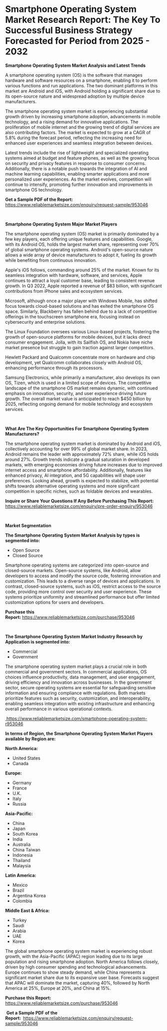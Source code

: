 <p><h1>Smartphone Operating System Market Research Report: The Key To Successful Business Strategy Forecasted for Period from 2025 - 2032</h1></p><p><strong>Smartphone Operating System Market Analysis and Latest Trends</strong></p>
<p><p>A smartphone operating system (OS) is the software that manages hardware and software resources on a smartphone, enabling it to perform various functions and run applications. The two dominant platforms in this market are Android and iOS, with Android holding a significant share due to its open-source nature and widespread adoption by multiple device manufacturers. </p><p>The smartphone operating system market is experiencing substantial growth driven by increasing smartphone adoption, advancements in mobile technology, and a rising demand for innovative applications. The proliferation of mobile internet and the growing trend of digital services are also contributing factors. The market is expected to grow at a CAGR of 5.8% during the forecast period, reflecting the increasing need for enhanced user experiences and seamless integration between devices.</p><p>Latest trends include the rise of lightweight and specialized operating systems aimed at budget and feature phones, as well as the growing focus on security and privacy features in response to consumer concerns. Additionally, there is a notable push towards the integration of AI and machine learning capabilities, enabling smarter applications and more personalized user experiences. As the market evolves, competition will continue to intensify, promoting further innovation and improvements in smartphone OS technology.</p></p>
<p><strong>Get a Sample PDF of the Report:&nbsp;</strong> <a href="https://www.reliablemarketsize.com/enquiry/request-sample/953046?utm_campaign=3312&utm_medium=2&utm_source=Github&utm_content=ia&utm_term=17042025&utm_id=smartphone-operating-system">https://www.reliablemarketsize.com/enquiry/request-sample/953046</a></p>
<p>&nbsp;</p>
<p><strong>Smartphone Operating System Major Market Players</strong></p>
<p><p>The smartphone operating system (OS) market is primarily dominated by a few key players, each offering unique features and capabilities. Google, with its Android OS, holds the largest market share, representing over 70% of global smartphone operating systems. Android's open-source nature allows a wide array of device manufacturers to adopt it, fueling its growth while benefiting from continuous innovation.</p><p>Apple's iOS follows, commanding around 25% of the market. Known for its seamless integration with hardware, software, and services, Apple continues to attract a loyal customer base, leading to consistent revenue growth. In Q3 2022, Apple reported a revenue of $83 billion, with significant contributions from iPhone sales and ecosystem services.</p><p>Microsoft, although once a major player with Windows Mobile, has shifted focus towards cloud-based solutions and has exited the smartphone OS space. Similarly, Blackberry has fallen behind due to a lack of competitive offerings in the touchscreen smartphone era, focusing instead on cybersecurity and enterprise solutions.</p><p>The Linux Foundation oversees various Linux-based projects, fostering the growth of open-source platforms for mobile devices, but it lacks direct consumer engagement. Jolla, with its Sailfish OS, and Nokia have niche market presence but struggle to gain traction against larger competitors.</p><p>Hewlett Packard and Qualcomm concentrate more on hardware and chip development, yet Qualcomm collaborates closely with Android OS, enhancing performance through its processors.</p><p>Samsung Electronics, while primarily a manufacturer, also develops its own OS, Tizen, which is used in a limited scope of devices. The competitive landscape of the smartphone OS market remains dynamic, with continued emphasis on innovation, security, and user experience driving future growth. The overall market value is anticipated to reach $450 billion by 2025, reflecting ongoing demand for mobile technology and ecosystem services.</p></p>
<p>&nbsp;</p>
<p><strong>What Are The Key Opportunities For Smartphone Operating System Manufacturers?</strong></p>
<p><p>The smartphone operating system market is dominated by Android and iOS, collectively accounting for over 99% of global market share. In 2023, Android remains the leader with approximately 72% share, while iOS holds around 27%. Growth trends indicate a gradual saturation in developed markets, with emerging economies driving future increases due to improved internet access and smartphone affordability. Additionally, features like enhanced privacy, AI integration, and 5G capabilities will shape user preferences. Looking ahead, growth is expected to stabilize, with potential shifts towards alternative operating systems and more significant competition in specific niches, such as foldable devices and wearables.</p></p>
<p><strong>Inquire or Share Your Questions If Any Before Purchasing This Report:</strong> <a href="https://www.reliablemarketsize.com/enquiry/pre-order-enquiry/953046?utm_campaign=3312&utm_medium=2&utm_source=Github&utm_content=ia&utm_term=17042025&utm_id=smartphone-operating-system">https://www.reliablemarketsize.com/enquiry/pre-order-enquiry/953046</a></p>
<p>&nbsp;</p>
<p><strong>Market Segmentation</strong></p>
<p><strong>The Smartphone Operating System Market Analysis by types is segmented into:</strong></p>
<p><ul><li>Open Source</li><li>Closed Source</li></ul></p>
<p><p>Smartphone operating systems are categorized into open-source and closed-source markets. Open-source systems, like Android, allow developers to access and modify the source code, fostering innovation and customization. This leads to a diverse range of devices and applications. In contrast, closed-source systems, such as iOS, restrict access to the source code, providing more control over security and user experience. These systems prioritize uniformity and streamlined performance but offer limited customization options for users and developers.</p></p>
<p><strong>Purchase this Report:&nbsp;</strong><a href="https://www.reliablemarketsize.com/purchase/953046?utm_campaign=3312&utm_medium=2&utm_source=Github&utm_content=ia&utm_term=17042025&utm_id=smartphone-operating-system">https://www.reliablemarketsize.com/purchase/953046</a></p>
<p>&nbsp;</p>
<p><strong>The Smartphone Operating System Market Industry Research by Application is segmented into:</strong></p>
<p><ul><li>Commercial</li><li>Government</li></ul></p>
<p><p>The smartphone operating system market plays a crucial role in both commercial and government sectors. In commercial applications, OS choices influence productivity, data management, and user engagement, driving efficiency and innovation across businesses. In the government sector, secure operating systems are essential for safeguarding sensitive information and ensuring compliance with regulations. Both markets prioritize features such as security, customization, and interoperability, enabling seamless integration with existing infrastructure and enhancing overall performance in various operational contexts.</p></p>
<p><a href="https://www.reliablemarketsize.com/smartphone-operating-system-r953046?utm_campaign=3312&utm_medium=2&utm_source=Github&utm_content=ia&utm_term=17042025&utm_id=smartphone-operating-system">&nbsp;https://www.reliablemarketsize.com/smartphone-operating-system-r953046</a></p>
<p><strong>In terms of Region, the Smartphone Operating System Market Players available by Region are:</strong></p>
<p>
    <p> <strong> North America: </strong>
        <ul>
            <li>United States</li>
            <li>Canada</li>
        </ul>
        </p> 
    <p> <strong> Europe: </strong>
        <ul>
            <li>Germany</li>
            <li>France</li>
            <li>U.K.</li>
            <li>Italy</li>
            <li>Russia</li>
        </ul>
        </p> 
    <p> <strong> Asia-Pacific: </strong>
        <ul>
            <li>China</li>
            <li>Japan</li>
            <li>South Korea</li>
            <li>India</li>
            <li>Australia</li>
            <li>China Taiwan</li>
            <li>Indonesia</li>
            <li>Thailand</li>
            <li>Malaysia</li>
        </ul>
        </p> 
    <p> <strong> Latin America: </strong>
        <ul>
            <li>Mexico</li>
            <li>Brazil</li>
            <li>Argentina Korea</li>
            <li>Colombia</li>
        </ul>
        </p> 
    <p> <strong> Middle East & Africa: </strong>
        <ul>
            <li>Turkey</li>
            <li>Saudi</li>
            <li>Arabia</li>
            <li>UAE</li>
            <li>Korea</li>
        </ul>
    </p>
    </p>
<p><p>The global smartphone operating system market is experiencing robust growth, with the Asia-Pacific (APAC) region leading due to its large population and rising smartphone adoption. North America follows closely, driven by high consumer spending and technological advancements. Europe continues to show steady demand, while China represents a significant market share due to its expansive user base. Forecasts suggest that APAC will dominate the market, capturing 40%, followed by North America at 25%, Europe at 20%, and China at 15%.</p></p>
<p><strong>Purchase this Report: </strong><a href="https://www.reliablemarketsize.com/purchase/953046?utm_campaign=3312&utm_medium=2&utm_source=Github&utm_content=ia&utm_term=17042025&utm_id=smartphone-operating-system">https://www.reliablemarketsize.com/purchase/953046</a></p>
<p>&nbsp;<strong>Get a Sample PDF of the Report:&nbsp;&nbsp;</strong><a href="https://www.reliablemarketsize.com/enquiry/request-sample/953046?utm_campaign=3312&utm_medium=2&utm_source=Github&utm_content=ia&utm_term=17042025&utm_id=smartphone-operating-system">https://www.reliablemarketsize.com/enquiry/request-sample/953046</a></p>
<p><strong></strong></p>
<p><p></p><p></p><p></p></p>